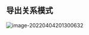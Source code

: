 ## 导出关系模式

![image-20220404201300632](https://cdn.jsdelivr.net/gh/xuchaoxin1375/pictures@main/images/image-20220404201300632.png)